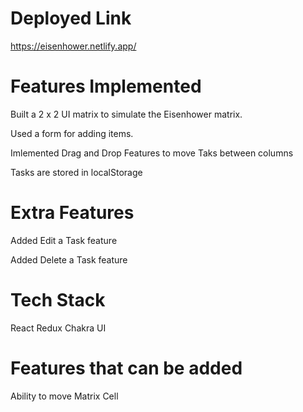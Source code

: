 # Deployed Link
https://eisenhower.netlify.app/

# Features Implemented
Built a 2 x 2 UI matrix to simulate the Eisenhower matrix.

Used a form for adding items.

Imlemented Drag and Drop Features to move Taks between columns

Tasks are stored in localStorage

# Extra Features
Added Edit a Task feature

Added Delete a Task feature

# Tech Stack
React
Redux
Chakra UI

# Features that can be added
Ability to move Matrix Cell
